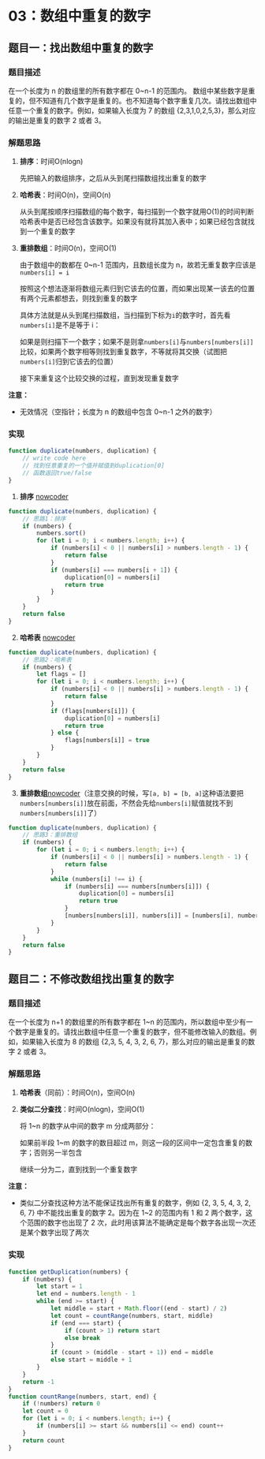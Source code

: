 # 03：数组中重复的数字

## 题目一：找出数组中重复的数字

### 题目描述

在一个长度为 n 的数组里的所有数字都在 0~n-1 的范围内。 数组中某些数字是重复的，但不知道有几个数字是重复的。也不知道每个数字重复几次。请找出数组中任意一个重复的数字。例如，如果输入长度为 7 的数组 {2,3,1,0,2,5,3}，那么对应的输出是重复的数字 2 或者 3。 

### 解题思路

1. **排序**：时间O(nlogn)

   先把输入的数组排序，之后从头到尾扫描数组找出重复的数字

2. **哈希表**：时间O(n)，空间O(n)

   从头到尾按顺序扫描数组的每个数字，每扫描到一个数字就用O(1)的时间判断哈希表中是否已经包含该数字。如果没有就将其加入表中；如果已经包含就找到一个重复的数字

3. **重排数组**：时间O(n)，空间O(1)

   由于数组中的数都在 0~n-1 范围内，且数组长度为 n，故若无重复数字应该是 `numbers[i] = i`

   按照这个想法逐渐将数组元素归到它该去的位置，而如果出现某一该去的位置有两个元素都想去，则找到重复的数字

   具体方法就是从头到尾扫描数组，当扫描到下标为`i`的数字时，首先看`numbers[i]`是不是等于 i：

   如果是则扫描下一个数字；如果不是则拿`numbers[i]`与`numbers[numbers[i]]`比较，如果两个数字相等则找到重复数字，不等就将其交换（试图把`numbers[i]`归到它该去的位置）

   接下来重复这个比较交换的过程，直到发现重复数字

**注意：**

- 无效情况（空指针；长度为 n 的数组中包含 0~n-1 之外的数字）


### 实现

```javascript
function duplicate(numbers, duplication) {
    // write code here
    // 找到任意重复的一个值并赋值到duplication[0]
    // 函数返回true/false
}
```

1. **排序** [nowcoder](https://www.nowcoder.com/profile/670097550/codeBookDetail?submissionId=61804091)

```javascript
function duplicate(numbers, duplication) {
    // 思路1：排序
    if (numbers) {
        numbers.sort()
        for (let i = 0; i < numbers.length; i++) {
            if (numbers[i] < 0 || numbers[i] > numbers.length - 1) {
                return false
            }
            if (numbers[i] === numbers[i + 1]) {
                duplication[0] = numbers[i]
                return true
            }
        }
    }
    return false
}
```

2. **哈希表** [nowcoder](https://www.nowcoder.com/profile/670097550/codeBookDetail?submissionId=61804181)

```javascript
function duplicate(numbers, duplication) {
    // 思路2：哈希表
    if (numbers) {
        let flags = []
        for (let i = 0; i < numbers.length; i++) {
            if (numbers[i] < 0 || numbers[i] > numbers.length - 1) {
                return false
            }
            if (flags[numbers[i]]) {
                duplication[0] = numbers[i]
                return true
            } else {
                flags[numbers[i]] = true
            }
        }
    }
    return false
}
```

3. **重排数组**[nowcoder](https://www.nowcoder.com/profile/670097550/codeBookDetail?submissionId=61804877 )（注意交换的时候，写`[a, b] = [b, a]`这种语法要把`numbers[numbers[i]]`放在前面，不然会先给`numbers[i]`赋值就找不到`numbers[numbers[i]]`了）

```javascript
function duplicate(numbers, duplication) {
    // 思路3：重排数组
    if (numbers) {
        for (let i = 0; i < numbers.length; i++) {
            if (numbers[i] < 0 || numbers[i] > numbers.length - 1) {
                return false
            }
            while (numbers[i] !== i) {
                if (numbers[i] === numbers[numbers[i]]) {
                    duplication[0] = numbers[i]
                    return true
                }
                [numbers[numbers[i]], numbers[i]] = [numbers[i], numbers[numbers[i]]]
            }
        }
    }
    return false
}
```

## 题目二：不修改数组找出重复的数字

### 题目描述

在一个长度为 n+1 的数组里的所有数字都在 1~n 的范围内，所以数组中至少有一个数字是重复的。请找出数组中任意一个重复的数字，但不能修改输入的数组。例如，如果输入长度为 8 的数组 {2,3, 5, 4, 3, 2, 6, 7}，那么对应的输出是重复的数字 2 或者 3。

### 解题思路

1. **哈希表**（同前）：时间O(n)，空间O(n)

2. **类似二分查找**：时间O(nlogn)，空间O(1)

   将 1~n 的数字从中间的数字 m 分成两部分：

   如果前半段 1~m 的数字的数目超过 m，则这一段的区间中一定包含重复的数字；否则另一半包含

   继续一分为二，直到找到一个重复数字

**注意：**

- 类似二分查找这种方法不能保证找出所有重复的数字，例如 {2, 3, 5, 4, 3, 2, 6, 7} 中不能找出重复的数字 2。因为在 1~2 的范围内有 1 和 2 两个数字，这个范围的数字也出现了 2 次，此时用该算法不能确定是每个数字各出现一次还是某个数字出现了两次

### 实现

```javascript
function getDuplication(numbers) {
    if (numbers) {
        let start = 1
        let end = numbers.length - 1
        while (end >= start) {
            let middle = start + Math.floor((end - start) / 2)
            let count = countRange(numbers, start, middle)
            if (end === start) {
                if (count > 1) return start
                else break
            }
            if (count > (middle - start + 1)) end = middle
            else start = middle + 1
        }
    }
    return -1
}
function countRange(numbers, start, end) {
    if (!numbers) return 0
    let count = 0
    for (let i = 0; i < numbers.length; i++) {
        if (numbers[i] >= start && numbers[i] <= end) count++
    }
    return count
}
```

   